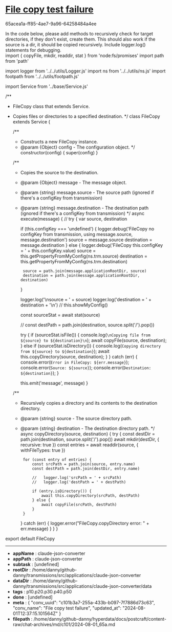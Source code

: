 # [File copy test failure](https://claude.ai/chat/c101b3a7-255a-433b-b097-7f7886d73c63)

65acea1a-ff85-4ae7-9a96-64258484a4ee

In the code below, please add methods to recursively check for target directories, if they don't exist, create them. This should also work if the source is a dir, it should be copied recursively. Include logger.log() statements for debugging.  
import { copyFile, mkdir, readdir, stat } from 'node:fs/promises'
import path from 'path'

import logger from '../../utils/Logger.js'
import ns from '../../utils/ns.js'
import footpath from '../../utils/footpath.js'

import Service from '../base/Service.js'

/**
 * FileCopy class that extends Service.
 * Copies files or directories to a specified destination.
 */
class FileCopy extends Service {

    /**
     * Constructs a new FileCopy instance.
     * @param {Object} config - The configuration object.
     */
    constructor(config) {
        super(config)
    }

    /**
     * Copies the source to the destination.
     * @param {Object} message - The message object.
     * @param {string} message.source - The source path (ignored if there's a configKey from transmission)
     * @param {string} message.destination - The destination path  (ignored if there's a configKey from transmission)
     */
    async execute(message) {
        //  try {
        var source, destination

        if (this.configKey === 'undefined') {
            logger.debug('FileCopy no configKey from transmission, using message.source, message.destination')
            source = message.source
            destination = message.destination
        } else {
            logger.debug('FileCopy this.configKey = ' + this.configKey.value)
            source = this.getPropertyFromMyConfig(ns.trm.source)
            destination = this.getPropertyFromMyConfig(ns.trm.destination)

            source = path.join(message.applicationRootDir, source)
            destination = path.join(message.applicationRootDir, destination)
        }

        logger.log('\nsource = ' + source)
        logger.log('destination = ' + destination + '\n')
        // this.showMyConfig()

        const sourceStat = await stat(source)

        // const destPath = path.join(destination, source.split('/').pop())

        try {
            if (sourceStat.isFile()) {
                console.log(`\nCopying file from ${source} to ${destination}\n`);
                await copyFile(source, destination);
            } else if (sourceStat.isDirectory()) {
                console.log(`Copying directory from ${source} to ${destination}`);
                await this.copyDirectory(source, destination);
            }
        } catch (err) {
            console.error(`Error in FileCopy: ${err.message}`);
            console.error(`Source: ${source}`);
            console.error(`Destination: ${destination}`);
        }

        this.emit('message', message)
    }



    /**
     * Recursively copies a directory and its contents to the destination directory.
     * @param {string} source - The source directory path.
     * @param {string} destination - The destination directory path.
     */
    async copyDirectory(source, destination) {
        try {
            const destDir = path.join(destination, source.split('/').pop())
            await mkdir(destDir, { recursive: true })
            const entries = await readdir(source, { withFileTypes: true })

            for (const entry of entries) {
                const srcPath = path.join(source, entry.name)
                const destPath = path.join(destDir, entry.name)

                //   logger.log('srcPath = ' + srcPath)
                //   logger.log('destPath = ' + destPath)

                if (entry.isDirectory()) {
                    await this.copyDirectory(srcPath, destPath)
                } else {
                    await copyFile(srcPath, destPath)
                }
            }
        } catch (err) {
            logger.error("FileCopy.copyDirectory error: " + err.message)
        }
    }
}

export default FileCopy

---

* **appName** : claude-json-converter
* **appPath** : claude-json-converter
* **subtask** : [undefined]
* **rootDir** : /home/danny/github-danny/transmissions/src/applications/claude-json-converter
* **dataDir** : /home/danny/github-danny/transmissions/src/applications/claude-json-converter/data
* **tags** : p10.p20.p30.p40.p50
* **done** : [undefined]
* **meta** : {
  "conv_uuid": "c101b3a7-255a-433b-b097-7f7886d73c63",
  "conv_name": "File copy test failure",
  "updated_at": "2024-08-01T12:37:15.101564Z"
}
* **filepath** : /home/danny/github-danny/hyperdata/docs/postcraft/content-raw/chat-archives/md/c101/2024-08-01_65a.md